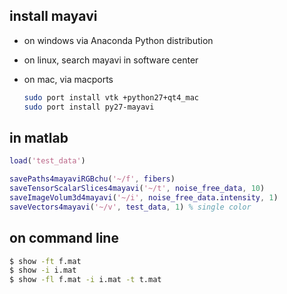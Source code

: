## install mayavi 
- on windows via Anaconda Python distribution
- on linux, search mayavi in software center
- on mac, via macports

    ```bash
    sudo port install vtk +python27+qt4_mac
    sudo port install py27-mayavi
    ```

## in matlab

```matlab
load('test_data')

savePaths4mayaviRGBchu('~/f', fibers)
saveTensorScalarSlices4mayavi('~/t', noise_free_data, 10)
saveImageVolum3d4mayavi('~/i', noise_free_data.intensity, 1)
saveVectors4mayavi('~/v', test_data, 1) % single color
```

## on command line

```bash
$ show -ft f.mat
$ show -i i.mat
$ show -fl f.mat -i i.mat -t t.mat
```
